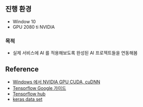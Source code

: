 ## 진행 환경 

* Window 10
* GPU 2080 ti NVIDIA

### 목적 

* 실제 서비스에 AI 를 적용해보도록 완성된 AI 프로젝트들을 연동해봄


## Reference 
* [Windows 에서 NVIDIA GPU CUDA, cuDNN](https://docs.nvidia.com/deeplearning/sdk/cudnn-install/index.html)
* [Tensorflow Google 가이드](https://www.tensorflow.org/tutorials)
* [Tensorflow hub](https://www.tensorflow.org/hub)
* [keras data set](https://keras.io/datasets)
